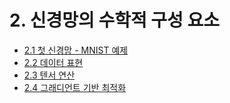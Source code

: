 # 2. 신경망의 수학적 구성 요소

- [2.1 첫 신경망 - MNIST 예제](./2_1_mnist.ipynb)
- [2.2 데이터 표현](./2_2_data_presentation.ipynb)
- [2.3 텐서 연산](./2_3_tensor_operation.ipynb)
- [2.4 그래디언트 기반 최적화](./2_4_gradient_based_optimization.ipynb)


